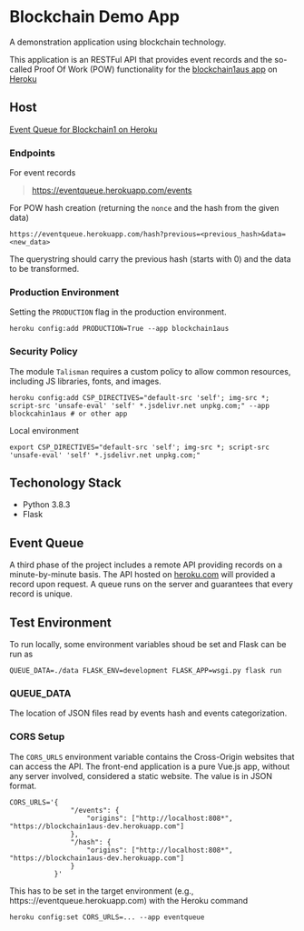 # Blockchain Demo App

A demonstration application using blockchain technology.

This application is an RESTFul API that provides event records and the so-called Proof Of Work (POW) functionality for 
the [blockchain1aus app](blockchain1aus.herokuapp.com) on [Heroku](https://heroku.com)

## Host

[Event Queue for Blockchain1 on Heroku](https://eventqueue.herokuapp.com/)

### Endpoints

For event records
> https://eventqueue.herokuapp.com/events

For POW hash creation (returning the `nonce` and the hash from the given data)
```
https://eventqueue.herokuapp.com/hash?previous=<previous_hash>&data=<new_data>
```

The querystring should carry the previous hash (starts with 0) and the data to be transformed.

### Production Environment

Setting the `PRODUCTION` flag in the production environment.
```
heroku config:add PRODUCTION=True --app blockchain1aus
```

### Security Policy

The module `Talisman` requires a custom policy to allow common resources, including
JS libraries, fonts, and images.

```
heroku config:add CSP_DIRECTIVES="default-src 'self'; img-src *; script-src 'unsafe-eval' 'self' *.jsdelivr.net unpkg.com;" --app blockcahin1aus # or other app
```

Local environment
```
export CSP_DIRECTIVES="default-src 'self'; img-src *; script-src 'unsafe-eval' 'self' *.jsdelivr.net unpkg.com;"
```

## Techonology Stack

* Python 3.8.3
* Flask

## Event Queue

A third phase of the project includes a remote API providing records on a minute-by-minute basis. The API hosted on [heroku.com](https://eventqueue.herokuapp.com/events) will provided a record upon request. A queue runs on the server and guarantees that every record is unique.

## Test Environment

To run locally, some environment variables shoud be set and Flask can be run as

```
QUEUE_DATA=./data FLASK_ENV=development FLASK_APP=wsgi.py flask run
```

### QUEUE_DATA

The location of JSON files read by events hash and events categorization.

### CORS Setup

The `CORS_URLS` environment variable contains the Cross-Origin websites that can access the API. The front-end application is a pure Vue.js app, without any server involved, considered a static website. The value is in JSON format.
```
CORS_URLS='{
               "/events": {
                   "origins": ["http://localhost:808*", "https://blockchain1aus-dev.herokuapp.com"]
               },
               "/hash": {
                   "origins": ["http://localhost:808*", "https://blockchain1aus-dev.herokuapp.com"]
               }
           }'
```

This has to be set in the target environment (e.g., https:://eventqueue.herokuapp.com) with the Heroku command

```
heroku config:set CORS_URLS=... --app eventqueue
```

